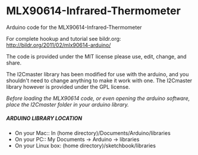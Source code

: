 # MLX90614-Infrared-Thermometer
Arduino code for the MLX90614-Infrared-Thermometer

For complete hookup and tutorial see bildr.org: http://bildr.org/2011/02/mlx90614-arduino/

The code is provided under the MIT license please use, edit, change, and share. 

The I2Cmaster library has been modified for use with the arduino, and you shouldn't need to change anything to make it work with one.
The I2Cmaster library however is provided under the GPL license.

*Before loading the MLX90614 code, or even opening the arduino software, place the I2Cmaster folder in your arduino library.*

##### ARDUINO LIBRARY LOCATION
* On your Mac:: In (home directory)/Documents/Arduino/libraries  
* On your PC:: My Documents -> Arduino -> libraries  
* On your Linux box: (home directory)/sketchbook/libraries  
